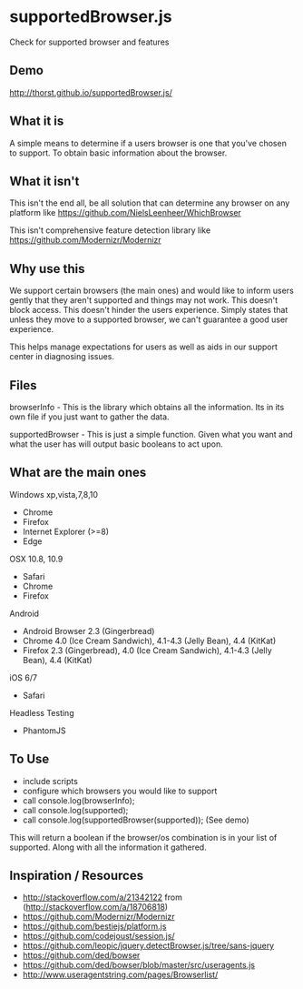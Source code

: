 supportedBrowser.js
========================
Check for supported browser and features

Demo
--------
http://thorst.github.io/supportedBrowser.js/

What it is
----------
A simple means to determine if a users browser is one that you've chosen to support. To obtain basic information about the browser.


What it isn't
-----------
This isn't the end all, be all solution that can determine any browser on any platform like https://github.com/NielsLeenheer/WhichBrowser

This isn't comprehensive feature detection library like https://github.com/Modernizr/Modernizr

Why use this
-----------
We support certain browsers (the main ones) and would like to inform users gently that they aren't supported and things may not work.
This doesn't block access. This doesn't hinder the users experience. Simply states that unless they move to a supported browser, we
can't guarantee a good user experience.

This helps manage expectations for users as well as aids in our support center in diagnosing issues.

Files
----------
browserInfo - This is the library which obtains all the information. Its in its own file if you just want to gather the data.

supportedBrowser - This is just a simple function. Given what you want and what the user has will output basic booleans to act upon.


What are the main ones
----------
Windows xp,vista,7,8,10
* Chrome
* Firefox
* Internet Explorer (>=8)
* Edge

OSX 10.8, 10.9
* Safari
* Chrome
* Firefox

Android
* Android Browser 2.3 (Gingerbread)
* Chrome 4.0 (Ice Cream Sandwich), 4.1-4.3 (Jelly Bean), 4.4 (KitKat)
* Firefox 2.3 (Gingerbread), 4.0 (Ice Cream Sandwich), 4.1-4.3 (Jelly Bean), 4.4 (KitKat)

iOS 6/7
* Safari

Headless Testing
* PhantomJS

To Use
-----------
* include scripts
* configure which browsers you would like to support
* call console.log(browserInfo);
* call console.log(supported);
* call console.log(supportedBrowser(supported));
(See demo)

This will return a boolean if the browser/os combination is in your list of supported. Along with all the information it gathered.


Inspiration / Resources
-----------
* http://stackoverflow.com/a/21342122 from (http://stackoverflow.com/a/18706818)
* https://github.com/Modernizr/Modernizr
* https://github.com/bestiejs/platform.js
* https://github.com/codejoust/session.js/
* https://github.com/leopic/jquery.detectBrowser.js/tree/sans-jquery
* https://github.com/ded/bowser
* https://github.com/ded/bowser/blob/master/src/useragents.js
* http://www.useragentstring.com/pages/Browserlist/
